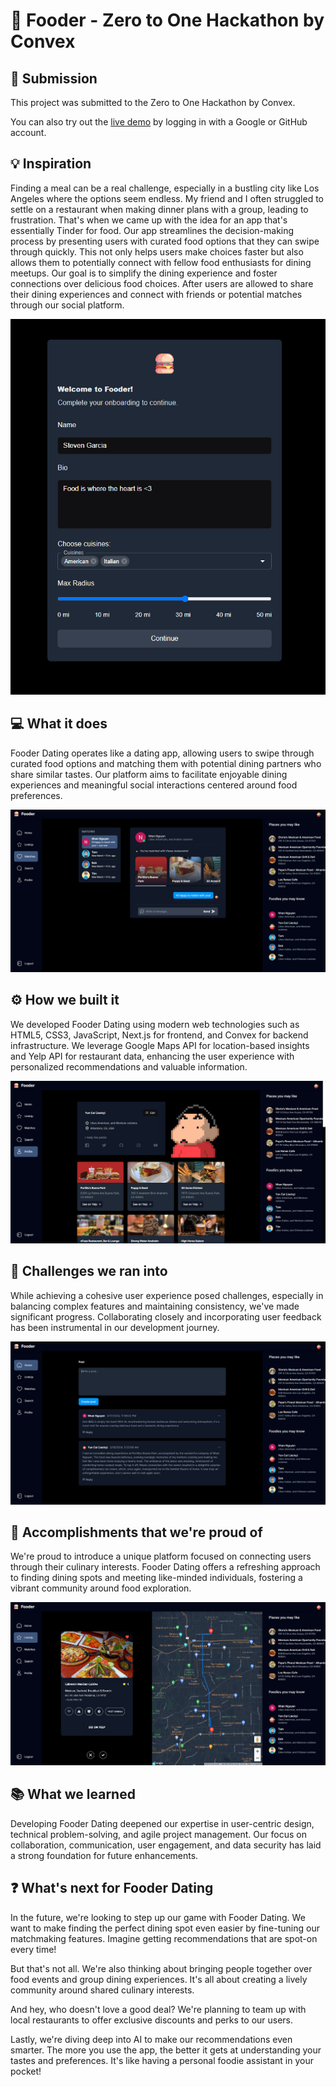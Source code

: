# 🍔 Fooder - Zero to One Hackathon by Convex

## 🚀 Submission

This project was submitted to the Zero to One Hackathon by Convex.

You can also try out the [live demo](https://fooder-convex.netlify.app/) by logging in with a Google or GitHub account.

## 💡 Inspiration

Finding a meal can be a real challenge, especially in a bustling city like Los Angeles where the options seem endless. My friend and I often struggled to settle on a restaurant when making dinner plans with a group, leading to frustration. That's when we came up with the idea for an app that's essentially Tinder for food. Our app streamlines the decision-making process by presenting users with curated food options that they can swipe through quickly. This not only helps users make choices faster but also allows them to potentially connect with fellow food enthusiasts for dining meetups. Our goal is to simplify the dining experience and foster connections over delicious food choices. After users are allowed to share their dining experiences and connect with friends or potential matches through our social platform.

![Onboarding](./assets/clerk1.png)

## 💻 What it does

Fooder Dating operates like a dating app, allowing users to swipe through curated food options and matching them with potential dining partners who share similar tastes. Our platform aims to facilitate enjoyable dining experiences and meaningful social interactions centered around food preferences.

![Matches](./assets/matches.png)

## ⚙️ How we built it

We developed Fooder Dating using modern web technologies such as HTML5, CSS3, JavaScript, Next.js for frontend, and Convex for backend infrastructure. We leverage Google Maps API for location-based insights and Yelp API for restaurant data, enhancing the user experience with personalized recommendations and valuable information.

![Profile](./assets/profile.png)

## 🧩 Challenges we ran into

While achieving a cohesive user experience posed challenges, especially in balancing complex features and maintaining consistency, we've made significant progress. Collaborating closely and incorporating user feedback has been instrumental in our development journey.

![Home](./assets/home.png)

## 🎉 Accomplishments that we're proud of

We're proud to introduce a unique platform focused on connecting users through their culinary interests. Fooder Dating offers a refreshing approach to finding dining spots and meeting like-minded individuals, fostering a vibrant community around food exploration.

![Swipe](./assets/swipe.png)

## 📚 What we learned

Developing Fooder Dating deepened our expertise in user-centric design, technical problem-solving, and agile project management. Our focus on collaboration, communication, user engagement, and data security has laid a strong foundation for future enhancements.

## ❓ What's next for Fooder Dating

In the future, we're looking to step up our game with Fooder Dating. We want to make finding the perfect dining spot even easier by fine-tuning our matchmaking features. Imagine getting recommendations that are spot-on every time!

But that's not all. We're also thinking about bringing people together over food events and group dining experiences. It's all about creating a lively community around shared culinary interests.

And hey, who doesn't love a good deal? We're planning to team up with local restaurants to offer exclusive discounts and perks to our users.

Lastly, we're diving deep into AI to make our recommendations even smarter. The more you use the app, the better it gets at understanding your tastes and preferences. It's like having a personal foodie assistant in your pocket!
